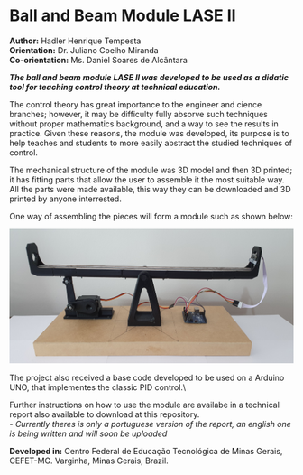 # Ball and Beam Module LASE II

**Author:** Hadler Henrique Tempesta\
**Orientation:** Dr. Juliano Coelho Miranda\
**Co-orientation:** Ms. Daniel Soares de Alcântara

***The ball and beam module LASE II was developed to be used as a didatic tool for teaching control theory at technical education.***

The control theory has great importance to the engineer and cience branches; however, it may be difficulty fully absorve such techniques without proper mathematics background, and
a way  to see the results in practice. Given these reasons, the module was developed, its purpose is to help teaches and students to more easily abstract the studied techniques of control.

The mechanical structure of the module was 3D model and then 3D printed; it has fitting parts that allow the user to assemble it the most suitable way. All the parts were made available, this way they can be downloaded and 3D printed by anyone interrested.

One way of assembling the pieces will form a module such as shown below:

![](https://github.com/HadlerHT/BallAndBeam/blob/Images/BallAndBeamLASEII.jpg)

The project also received a base code developed to be used on a Arduino UNO, that implementes the classic PID control.\

Further instructions on how to use the module are availabe in a technical report also available to download at this repository.\
	- _Currently theres is only a portuguese version of the report, an english one is being written and will soon be uploaded_

**Developed in:** Centro Federal de Educação Tecnológica de Minas Gerais, CEFET-MG. Varginha, Minas Gerais, Brazil.

